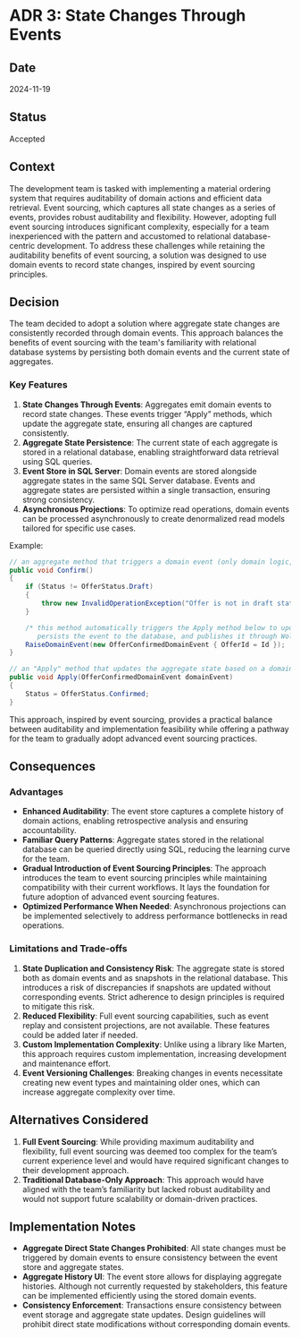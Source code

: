﻿# ADR 3: State Changes Through Events

## Date

2024-11-19

## Status

Accepted

## Context

The development team is tasked with implementing a material ordering system that requires auditability of domain actions
and efficient data retrieval. Event sourcing, which captures all state changes as a series of events, provides robust
auditability and flexibility. However, adopting full event sourcing introduces significant complexity, especially for a
team inexperienced with the pattern and accustomed to relational database-centric development. To address these
challenges while retaining the auditability benefits of event sourcing, a solution was designed to use domain events to
record state changes, inspired by event sourcing principles.

## Decision

The team decided to adopt a solution where aggregate state changes are consistently recorded through domain events. This
approach balances the benefits of event sourcing with the team's familiarity with relational database systems by
persisting both domain events and the current state of aggregates.

### Key Features

1. **State Changes Through Events**: Aggregates emit domain events to record state changes. These events trigger “Apply”
   methods, which update the aggregate state, ensuring all changes are captured consistently.
2. **Aggregate State Persistence**: The current state of each aggregate is stored in a relational database, enabling
   straightforward data retrieval using SQL queries.
3. **Event Store in SQL Server**: Domain events are stored alongside aggregate states in the same SQL Server database.
   Events and aggregate states are persisted within a single transaction, ensuring strong consistency.
4. **Asynchronous Projections**: To optimize read operations, domain events can be processed asynchronously to create
   denormalized read models tailored for specific use cases.

Example:

```csharp
// an aggregate method that triggers a domain event (only domain logic, no state changes)
public void Confirm()
{
    if (Status != OfferStatus.Draft)
    {
        throw new InvalidOperationException("Offer is not in draft status");
    }

    /* this method automatically triggers the Apply method below to update the aggregate state, 
       persists the event to the database, and publishes it through Wolverine */
    RaiseDomainEvent(new OfferConfirmedDomainEvent { OfferId = Id });
}

// an "Apply" method that updates the aggregate state based on a domain event
public void Apply(OfferConfirmedDomainEvent domainEvent)
{
    Status = OfferStatus.Confirmed;
}
```

This approach, inspired by event sourcing, provides a practical balance between auditability and implementation
feasibility while offering a pathway for the team to gradually adopt advanced event sourcing practices.

## Consequences

### Advantages

- **Enhanced Auditability**: The event store captures a complete history of domain actions, enabling retrospective
  analysis and ensuring accountability.
- **Familiar Query Patterns**: Aggregate states stored in the relational database can be queried directly using SQL,
  reducing the learning curve for the team.
- **Gradual Introduction of Event Sourcing Principles**: The approach introduces the team to event sourcing principles
  while maintaining compatibility with their current workflows. It lays the foundation for future adoption of advanced
  event sourcing features.
- **Optimized Performance When Needed**: Asynchronous projections can be implemented selectively to address performance
  bottlenecks in read operations.

### Limitations and Trade-offs

1. **State Duplication and Consistency Risk**: The aggregate state is stored both as domain events and as snapshots in
   the relational database. This introduces a risk of discrepancies if snapshots are updated without corresponding
   events. Strict adherence to design principles is required to mitigate this risk.
2. **Reduced Flexibility**: Full event sourcing capabilities, such as event replay and consistent projections, are not
   available. These features could be added later if needed.
3. **Custom Implementation Complexity**: Unlike using a library like Marten, this approach requires custom
   implementation, increasing development and maintenance effort.
4. **Event Versioning Challenges**: Breaking changes in events necessitate creating new event types and maintaining
   older ones, which can increase aggregate complexity over time.

## Alternatives Considered

1. **Full Event Sourcing**: While providing maximum auditability and flexibility, full event sourcing was deemed too
   complex for the team’s current experience level and would have required significant changes to their development
   approach.
2. **Traditional Database-Only Approach**: This approach would have aligned with the team’s familiarity but lacked
   robust auditability and would not support future scalability or domain-driven practices.

## Implementation Notes

- **Aggregate Direct State Changes Prohibited**: All state changes must be triggered by domain events to ensure
  consistency between the event store and aggregate states.
- **Aggregate History UI**: The event store allows for displaying aggregate histories. Although not currently requested
  by stakeholders, this feature can be implemented efficiently using the stored domain events.
- **Consistency Enforcement**: Transactions ensure consistency between event storage and aggregate state updates. Design
  guidelines will prohibit direct state modifications without corresponding domain events.
